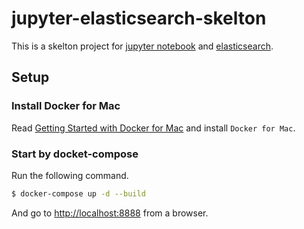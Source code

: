 # jupyter-elasticsearch-skelton
This is a skelton project for [jupyter notebook](http://jupyter.org/) and [elasticsearch](https://www.elastic.co/products/elasticsearch).

## Setup
### Install Docker for Mac
Read [Getting Started with Docker for Mac](https://docs.docker.com/docker-for-mac/) and install `Docker for Mac`.

### Start by docket-compose
Run the following command.

```bash
$ docker-compose up -d --build
```

And go to [http://localhost:8888](http://localhost:8888) from a browser.
